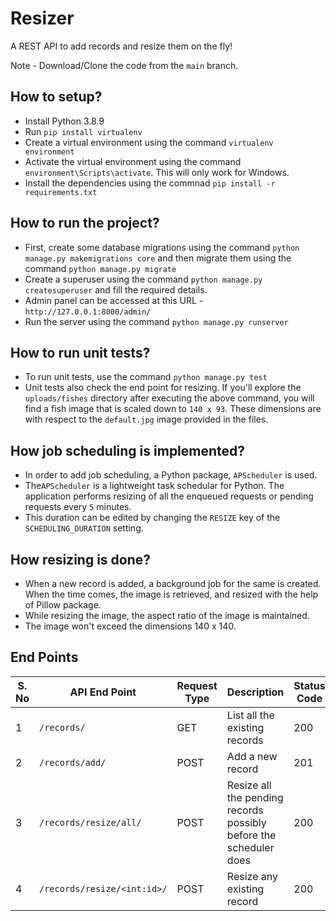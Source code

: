 # Resizer

A REST API to add records and resize them on the fly!

Note - Download/Clone the code from the `main` branch.

## How to setup?
* Install Python 3.8.9
* Run `pip install virtualenv`
* Create a virtual environment using the command `virtualenv environment`
* Activate the virtual environment using the command `environment\Scripts\activate`. This will only work for Windows.
* Install the dependencies using the commnad `pip install -r requirements.txt`

## How to run the project?
* First, create some database migrations using the command `python manage.py makemigrations core` and then migrate them using the command `python manage.py migrate`
* Create a superuser using the command `python manage.py createsuperuser` and fill the required details.
* Admin panel can be accessed at this URL - `http://127.0.0.1:8000/admin/`
* Run the server using the command `python manage.py runserver`

## How to run unit tests?
* To run unit tests, use the command `python manage.py test`
* Unit tests also check the end point for resizing. If you'll explore the `uploads/fishes` directory after executing the above command, you will find a fish image that is scaled down to `140 x 93`. These dimensions are with respect to the `default.jpg` image provided in the files.

## How job scheduling is implemented?
* In order to add job scheduling, a Python package, `APScheduler` is used. 
* The`APScheduler` is a lightweight task schedular for Python. The application performs resizing of all the enqueued requests or pending requests every `5` minutes.
* This duration can be edited by changing the `RESIZE` key of the `SCHEDULING_DURATION` setting.

## How resizing is done?
* When a new record is added, a background job for the same is created. When the time comes, the image is retrieved, and resized with the help of Pillow package.
* While resizing the image, the aspect ratio of the image is maintained.
* The image won't exceed the dimensions 140 x 140.

## End Points

| S. No | API End Point | Request Type | Description | Status Code |
|---|---|---|---|---|
| 1 | `/records/` | GET | List all the existing records | 200 |
| 2 | `/records/add/` | POST | Add a new record | 201 |
| 3 | `/records/resize/all/` | POST | Resize all the pending records possibly before the scheduler does | 200 |
| 4 | `/records/resize/<int:id>/` | POST | Resize any existing record | 200 |
